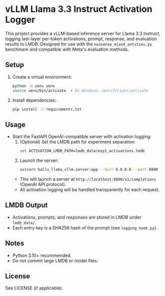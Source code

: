 # vLLM Llama 3.3 Instruct Activation Logger

This project provides a vLLM-based inference server for Llama 3.3 Instruct, logging last-layer per-token activations, prompt, response, and evaluation results to LMDB. Designed for use with the `nonsense_mixed_entities.py` benchmark and compatible with Meta's evaluation methods.

## Setup

1. Create a virtual environment:
   ```bash
   python -m venv venv
   source venv/bin/activate  # On Windows: venv\Scripts\activate
   ```
2. Install dependencies:
   ```bash
   pip install -r requirements.txt
   ```

## Usage

- Start the FastAPI OpenAI-compatible server with activation logging:
  1. (Optional) Set the LMDB path for experiment separation:
     ```bash
     set ACTIVATION_LMDB_PATH=lmdb_data/exp1_activations.lmdb
     ```
  2. Launch the server:
     ```bash
     uvicorn hallu_llama_vllm.server:app --host 0.0.0.0 --port 8000
     ```
  - This will launch a server at `http://localhost:8000/v1/completions` (OpenAI API protocol).
  - All activation logging will be handled transparently for each request.

## LMDB Output

- Activations, prompts, and responses are stored in LMDB under `lmdb_data/`.
- Each entry key is a SHA256 hash of the prompt (see `logging_hook.py`).

## Notes
- Python 3.10+ recommended.
- Do not commit large LMDB or model files.

## License
See LICENSE (if applicable).
